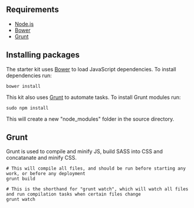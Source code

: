 ## Requirements

* [Node.js](http://nodejs.org/)
* [Bower](http://bower.io/)
* [Grunt](http://gruntjs.com/)

## Installing packages

The starter kit uses [Bower](http://bower.io/) to load JavaScript dependencies. To install dependencies run:

    bower install

This kit also uses [Grunt](http://gruntjs.com/) to automate tasks. To install Grunt modules run:

    sudo npm install

This will create a new "node_modules" folder in the source directory.

## Grunt

Grunt is used to compile and minify JS, build SASS into CSS and concatanate and minify CSS.

    # This will compile all files, and should be run before starting any work, or before any deployment
    grunt build

    # This is the shorthand for "grunt watch", which will watch all files and run compilation tasks when certain files change
    grunt watch